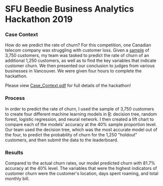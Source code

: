 # SFU Beedie Business Analytics Hackathon 2019 <br /> 
### Case Context
How do we predict the rate of churn? For this competition, one Canadian telecom company was struggling with customer loss. Given a [sample](https://github.com/jeanetteandrews/hackathon2019/tree/master/Datasets) of 3,750 customers, my team was tasked to predict the rate of churn of an additional 1,250 customers, as well as to find the key variables that indicate customer churn. We then presented our conclusion to judges from various businesses in Vancouver. We were given four hours to complete the hackathon. <br />

Please view [Case_Context.pdf](https://github.com/jeanetteandrews/hackathon2019/blob/master/Case_Context.pdf) for full details of the hackathon!

### Process
In order to predict the rate of churn, I used the sample of 3,750 customers to create four different machine learning models in [R](https://github.com/jeanetteandrews/hackathon2019/blob/master/R_Hackathon2019.Rmd): decision tree, random forest, logistic regression, and neural network. I then created a lift chart to compare each of the models' accuracy at the 40% sample proportion level. Our team used the decision tree, which was the most accurate model out of the four, to predict the probability of churn for the 1,250 "holdout" customers, and then submit the data to the leaderboard. 

### Results
Compared to the actual churn rates, our model predicted churn with 81.7% accuracy at the 40% level. The variables that were the highest indicators of customer churn were the customer's location, days spent roaming, and total monthly bill.
